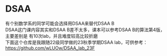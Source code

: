 # DSAA
有个别数学系的同学可能会选择用DSAA来替代DSAA B\
DSAA这门课内容其实和DSAA B差不太多，课本可以参考DSAA B的算法第4版，主要差别是
有10次lab，并且难度较高比较折磨\
下面这个仓库是我跟随22级同学做的23秋季学期DSAA lab，可供参考：\
https://github.com/wLUOw/DSAA_lab_23F
